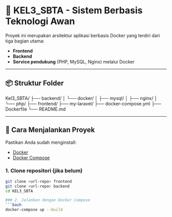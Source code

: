 # 🐳 KEL3_SBTA - Sistem Berbasis Teknologi Awan

Proyek ini merupakan arsitektur aplikasi berbasis Docker yang terdiri dari tiga bagian utama:
- **Frontend**
- **Backend**
- **Service pendukung** (PHP, MySQL, Nginx) melalui Docker

---

## 📦 Struktur Folder

Kel3_SBTA/
├── backend/
│   └── docker/
│       ├── mysql/
│       ├── nginx/
│       └── php/
├── frontend/
├── my-laravel/
├── docker-compose.yml
├── Dockerfile
└── README.md


---

## 🚀 Cara Menjalankan Proyek

Pastikan Anda sudah menginstall:
- [Docker](https://www.docker.com/)
- [Docker Compose](https://docs.docker.com/compose/)

### 1. Clone repositori (jika belum)
```bash
git clone <url-repo> frontend
git clone <url-repo> backend
cd KEL3_SBTA

### 2. Jalankan dengan Docker Compose
```bash
docker-compose up --build
